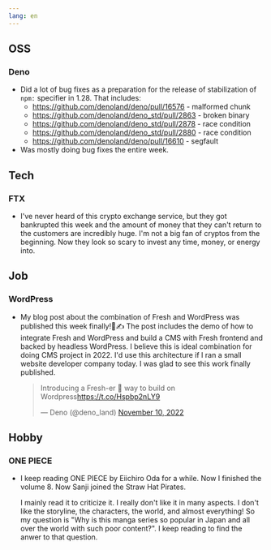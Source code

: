```yaml
---
lang: en
---
```


## OSS

### Deno

- Did a lot of bug fixes as a preparation for the release of stabilization of `npm:` specifier in 1.28. That includes:
  - https://github.com/denoland/deno/pull/16576 - malformed chunk
  - https://github.com/denoland/deno_std/pull/2863 - broken binary
  - https://github.com/denoland/deno_std/pull/2878 - race condition
  - https://github.com/denoland/deno_std/pull/2880 - race condition
  - https://github.com/denoland/deno/pull/16610 - segfault
- Was mostly doing bug fixes the entire week.

## Tech

### FTX

- I've never heard of this crypto exchange service, but they got bankrupted this week and the amount of money that they can't return to the customers are incredibly huge. I'm not a big fan of cryptos from the beginning. Now they look so scary to invest any time, money, or energy into.

## Job

### WordPress

- My blog post about the combination of Fresh and WordPress was published this week finally!🍋✍️ The post includes the demo of how to integrate Fresh and WordPress and build a CMS with Fresh frontend and backed by headless WordPress. I believe this is ideal combination for doing CMS project in 2022. I'd use this architecture if I ran a small website developer company today. I was glad to see this work finally published.

  <blockquote class="twitter-tweet"><p lang="en" dir="ltr">Introducing a Fresh-er 🍋 way to build on Wordpress<a href="https://t.co/Hspbp2nLY9">https://t.co/Hspbp2nLY9</a></p>&mdash; Deno (@deno_land) <a href="https://twitter.com/deno_land/status/1590758921542971392?ref_src=twsrc%5Etfw">November 10, 2022</a></blockquote> <script async src="https://platform.twitter.com/widgets.js" charset="utf-8"></script>

## Hobby

### ONE PIECE

- I keep reading ONE PIECE by Eiichiro Oda for a while. Now I finished the volume 8. Now Sanji joined the Straw Hat Pirates.

  I mainly read it to criticize it. I really don't like it in many aspects. I don't like the storyline, the characters, the world, and almost everything! So my question is "Why is this manga series so popular in Japan and all over the world with such poor content?". I keep reading to find the anwer to that question.
